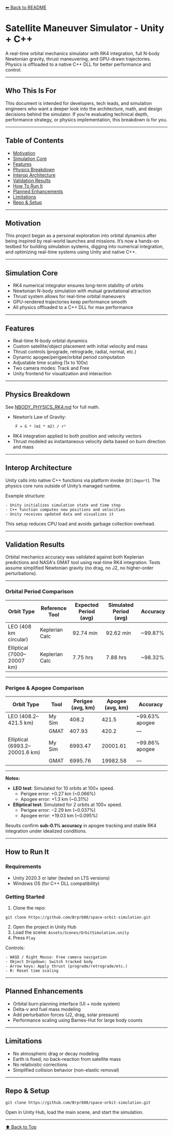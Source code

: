 [⬅ Back to README](./README.md)

# Satellite Maneuver Simulator - Unity + C++

A real-time orbital mechanics simulator with RK4 integration, full N-body Newtonian gravity, thrust maneuvering, and GPU-drawn trajectories. Physics is offloaded to a native C++ DLL for better performance and control.

---

## Who This Is For

This document is intended for developers, tech leads, and simulation engineers who want a deeper look into the architecture, math, and design decisions behind the simulator. If you’re evaluating technical depth, performance strategy, or physics implementation, this breakdown is for you.

---

## Table of Contents

- [Motivation](#motivation)
- [Simulation Core](#simulation-core)
- [Features](#features)
- [Physics Breakdown](#physics-breakdown)
- [Interop Architecture](#interop-architecture)
- [Validation Results](#validation-results)
- [How To Run It](#how-to-run-it)
- [Planned Enhancements](#planned-enhancements)
- [Limitations](#limitations)
- [Repo & Setup](#repo--setup)

---

## Motivation

This project began as a personal exploration into orbital dynamics after being inspired by real-world launches and missions. It’s now a hands-on testbed for building simulation systems, digging into numerical integration, and optimizing real-time systems using Unity and native C++.

---

## Simulation Core

- RK4 numerical integrator ensures long-term stability of orbits
- Newtonian N-body simulation with mutual gravitational attraction
- Thrust system allows for real-time orbital maneuvers
- GPU-rendered trajectories keep performance smooth
- All physics offloaded to a C++ DLL for max performance

---

## Features

- Real-time N-body orbital dynamics
- Custom satellite/object placement with initial velocity and mass
- Thrust controls (prograde, retrograde, radial, normal, etc.)
- Dynamic apogee/perigee/orbital period computation
- Adjustable time scaling (1x to 100x)
- Two camera modes: Track and Free
- Unity frontend for visualization and interaction

---

## Physics Breakdown

See [NBODY_PHYSICS_RK4.md](./NBODY_PHYSICS_RK4.md) for full math.

- Newton’s Law of Gravity:
  ```
   F = G * (m1 * m2) / r²
  ```
- RK4 integration applied to both position and velocity vectors
- Thrust modeled as instantaneous velocity delta based on burn direction and mass

---

## Interop Architecture

Unity calls into native C++ functions via platform invoke (`DllImport`). The physics core runs outside of Unity’s managed runtime.

Example structure:
```
- Unity initializes simulation state and time step  
- C++ function computes new positions and velocities  
- Unity receives updated data and visualizes it  
```

This setup reduces CPU load and avoids garbage collection overhead.

---

## Validation Results

Orbital mechanics accuracy was validated against both Keplerian predictions and NASA's GMAT tool using real-time RK4 integration. Tests assume simplified Newtonian gravity (no drag, no J2, no higher-order perturbations).

---

### Orbital Period Comparison

| Orbit Type                  | Reference Tool | Expected Period (avg) | Simulated Period (avg) | Accuracy   |
|-----------------------------|----------------|-------------------------------|--------------------------------|------------|
| LEO (408 km circular)       | Keplerian Calc | 92.74 min                     | 92.62 min                      | ~99.87%    |
| Elliptical (7000–20007 km)  | Keplerian Calc | 7.75 hrs                      | 7.88 hrs                       | ~98.32%    |

---

### Perigee & Apogee Comparison

| Orbit Type                     | Tool   | Perigee (avg, km)     | Apogee (avg, km)      | Accuracy         |
|--------------------------------|--------|------------------------|------------------------|------------------|
| LEO (408.2–421.5 km)           | My Sim | 408.2                  | 421.5                  | ~99.63% apogee   |
|                                | GMAT   | 407.93                 | 420.2                  | —                |
| Elliptical (6993.2–20001.6 km) | My Sim | 6993.47                | 20001.61               | ~99.86% apogee   |
|                                | GMAT   | 6995.76                | 19982.58               | —                |

---

**Notes:**  
- **LEO test**: Simulated for 10 orbits at 100× speed.
  - Perigee error: +0.27 km (~0.066%)
  - Apogee error: +1.3 km (~0.31%)
- **Elliptical test**: Simulated for 2 orbits at 100× speed.  
  - Perigee error: −2.29 km (~0.037%)
  - Apogee error: +19.03 km (~0.095%)

Results confirm **sub-0.1% accuracy** in apogee tracking and stable RK4 integration under idealized conditions.

---

## How to Run It

### Requirements
- Unity 2020.3 or later (tested on LTS versions)
- Windows OS (for C++ DLL compatibility)

### Getting Started
1. Clone the repo:
```
git clone https://github.com/Brprb08/space-orbit-simulation.git
```
2. Open the project in Unity Hub
3. Load the scene: `Assets/Scenes/OrbitSimulation.unity`
4. Press `Play`

Controls:
```
- WASD / Right Mouse: Free camera navigation  
- Object Dropdown: Switch tracked body  
- Arrow keys: Apply thrust (prograde/retrograde/etc.)  
- R: Reset time scaling  
```

---

## Planned Enhancements

- Orbital burn planning interface (UI + node system)
- Delta-v and fuel mass modeling
- Add perturbation forces (J2, drag, solar pressure)
- Performance scaling using Barnes-Hut for large body counts

---

## Limitations

- No atmospheric drag or decay modeling
- Earth is fixed; no back-reaction from satellite mass
- No relativistic corrections
- Simplified collision behavior (non-elastic removal)

---

## Repo & Setup

```
git clone https://github.com/Brprb08/space-orbit-simulation.git
```

Open in Unity Hub, load the main scene, and start the simulation.

---

[⬆ Back to Top](#satellite-maneuver-simulator---unity--c)
